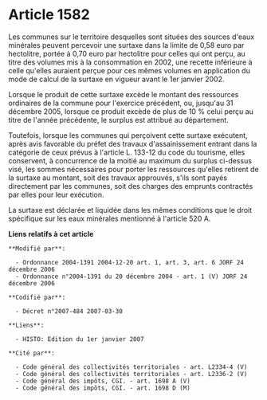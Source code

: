 # Article 1582

Les communes sur le territoire desquelles sont situées des sources d'eaux minérales peuvent percevoir une surtaxe dans la
limite de 0,58 euro par hectolitre, portée à 0,70 euro par hectolitre pour celles qui ont perçu, au titre des volumes mis à
la consommation en 2002, une recette inférieure à celle qu'elles auraient perçue pour ces mêmes volumes en application du
mode de calcul de la surtaxe en vigueur avant le 1er janvier 2002.

Lorsque le produit de cette surtaxe excède le montant des ressources ordinaires de la commune pour l'exercice précédent, ou,
jusqu'au 31 décembre 2005, lorsque ce produit excède de plus de 10 % celui perçu au titre de l'année précédente, le surplus
est attribué au département.

Toutefois, lorsque les communes qui perçoivent cette surtaxe exécutent, après avis favorable du préfet des travaux
d'assainissement entrant dans la catégorie de ceux prévus à l'article L. 133-12 du code du tourisme, elles conservent, à
concurrence de la moitié au maximum du surplus ci-dessus visé, les sommes nécessaires pour porter les ressources qu'elles
retirent de la surtaxe au montant, soit des travaux approuvés, s'ils sont payés directement par les communes, soit des
charges des emprunts contractés par elles pour leur exécution.

La surtaxe est déclarée et liquidée dans les mêmes conditions que le droit spécifique sur les eaux minérales mentionné à
l'article 520 A.

**Liens relatifs à cet article**

	**Modifié par**:

	  - Ordonnance 2004-1391 2004-12-20 art. 1, art. 3, art. 6 JORF 24 décembre 2006
	  - Ordonnance n°2004-1391 du 20 décembre 2004 - art. 1 (V) JORF 24 décembre 2006

	**Codifié par**:

	  - Décret n°2007-484 2007-03-30

	**Liens**:

	  - HISTO: Edition du 1er janvier 2007

	**Cité par**:

	  - Code général des collectivités territoriales - art. L2334-4 (V)
	  - Code général des collectivités territoriales - art. L2336-2 (V)
	  - Code général des impôts, CGI. - art. 1698 A (V)
	  - Code général des impôts, CGI. - art. 1698 D (M)
